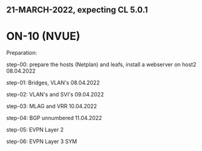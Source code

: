 
## 21-MARCH-2022, expecting CL 5.0.1

# ON-10 (NVUE)

Preparation:

step-00: prepare the hosts (Netplan) and leafs, install a webserver on host2        08.04.2022

step-01: Bridges, VLAN's                                                            08.04.2022

step-02: VLAN's and SVI's                                                           09.04.2022

step-03: MLAG and VRR                                                               10.04.2022

step-04: BGP unnumbered                                                             11.04.2022

step-05: EVPN Layer 2 

step-06: EVPN Layer 3 SYM


